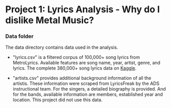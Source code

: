 # Project 1: Lyrics Analysis - Why do I dislike Metal Music?
### Data folder

The data directory contains data used in the analysis. 
* "lyrics.csv" is a filtered corpus of 100,000+ song lyrics from MetroLyrics. Available features are song name, year, artist, genre, and lyrics. The complete 380,000+ song lyrics data on [Kaggle](https://www.kaggle.com/gyani95/380000-lyrics-from-metrolyrics).

* "artists.csv" provides additional background information of all the artistis. These information were scraped from LyricsFreak by the ADS instructional team. For the singers, a detailed biography is provided. And for the bands, available information are members, established year and location. This project did not use this data.

